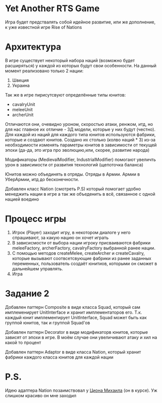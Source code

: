 # Yet Another RTS Game
Игра будет предствалять собой идейное развитие, или же дополнение, к уже известной игре Rise of Nations

# Архитектура
В игре существует некоторый набора наций (возможно будет расширяться) у каждой из которых будут свои особенности.
На данный момент реализовано только 2 нации:
1) Швеция
2) Украина

Так же в игре пирисутсвуют определённые типы юнитов:
+ cavalryUnit
+ meleeUnit
+ archerUnit

Отличаются они, очевидно уроном, скоростью атаки, ренжом, итд, но для нас главное их отличие - 3Д модели, которые у них будут (честно).
Для каждой из наций для каждого типа юнитов используются фабрики, которые и создают юнитов. Создано их столько (колво наций * 3) из-за
необходимости изменять параметры юнитов в зависимости от текущей эпохи (да-да, это игра про эволюцию,или, скорее, развитие народа)

Модификаторы (MedievalModifier, IndustrialModifier) помогают увеличть урон в зависимости от развития технологий (щепоточка баланса)

Юнитов можно объединять в отряды. Отряды в Армии. Армии в УберАрмии, итд до бесконечности.

Добавлен класс Nation (смотреть P.S) который помогает удобно менеджить нации в игре а так же объеденить в всё, связанное с одной нацией воедино

# Процесс игры
1. Игрок (Player) заходит игру, в некотором диалоге у него спрашивают, за какую нацию он хочет играть
2. В зависисмости от выбора нации игроку присваиваются фабрики meleeFactory, archerFactory, cavalryFactory выбранной ранее нации.
3. С помощью методов createMelee, createArcher и createCavalry, которые вызывают соотвсетсвующие фабрики из ранее заданных переменных, пользователь создаёт юнитиов, которыми он сможет в дальнейшем управлять.
4. Игра

# Задание 2
Добавлен паттерн Composite в виде класса Squad, который сам имплеменирует UnitInterface и хранит имплементаторов его.
Т.к. каждый юнит имплементирует UnitInterface, Squad может быть как группой юнитов, так и группой Squad'ов

Добавлен паттерн Decorator в виде модификаторв юнитов, которые зависят от эпохи в игре. В моём случае они увеличивают атаку и хил на какой то процент

Добавлен паттерн Adaptor в виде класса Nation, который хранит фабрики каждого класса юнитов для каждой нации

# P.S.
Идею адаптера Nation позаимствовал у [Циона Михаила](https://github.com/MVCionOld) (он в курсе). Уж слишком красиво он мне заходил
